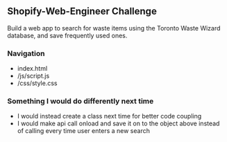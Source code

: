 ## Shopify-Web-Engineer Challenge
Build a web app to search for waste items using the Toronto Waste Wizard database, and save frequently used ones.

### Navigation
- index.html
- /js/script.js
- /css/style.css

### Something I would do differently next time
- I would instead create a class next time for better code coupling
- I would make api call onload and save it on to the object above instead of calling every time user enters a new search
